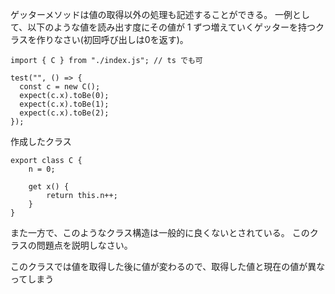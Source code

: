 ゲッターメソッドは値の取得以外の処理も記述することができる。
一例として、以下のような値を読み出す度にその値が 1 ずつ増えていくゲッターを持つクラスを作りなさい(初回呼び出しは0を返す)。

```
import { C } from "./index.js"; // ts でも可

test("", () => {
  const c = new C();
  expect(c.x).toBe(0);
  expect(c.x).toBe(1);
  expect(c.x).toBe(2);
});
```

作成したクラス
```
export class C {
    n = 0;

    get x() {
        return this.n++;
    }
}
```

また一方で、このようなクラス構造は一般的に良くないとされている。
このクラスの問題点を説明しなさい。


このクラスでは値を取得した後に値が変わるので、取得した値と現在の値が異なってしまう

